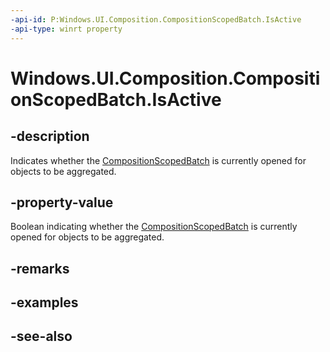 ```yaml
---
-api-id: P:Windows.UI.Composition.CompositionScopedBatch.IsActive
-api-type: winrt property
---
```


<!-- Property syntax
public bool IsActive { get; }
-->

# Windows.UI.Composition.CompositionScopedBatch.IsActive

## -description
Indicates whether the [CompositionScopedBatch](compositionscopedbatch.md) is currently opened for objects to be aggregated.



## -property-value
Boolean indicating whether the [CompositionScopedBatch](compositionscopedbatch.md) is currently opened for objects to be aggregated.

## -remarks

## -examples

## -see-also
